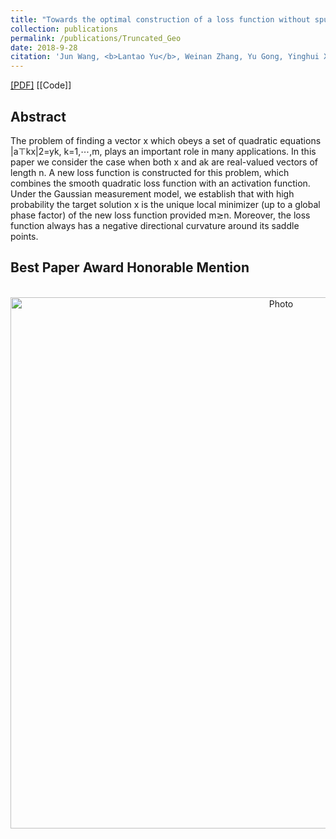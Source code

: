 ```yaml
---
title: "Towards the optimal construction of a loss function without spurious local minima for solving quadratic equations"
collection: publications
permalink: /publications/Truncated_Geo
date: 2018-9-28
citation: 'Jun Wang, <b>Lantao Yu</b>, Weinan Zhang, Yu Gong, Yinghui Xu, Benyou Wang, Peng Zhang and Dell Zhang. <i>The 40th International ACM SIGIR Conference on Research and Development in Information Retrieval.</i> <b>SIGIR 2017.</b> <b> <span style="color:red">Best Paper Award Honorable Mention</span> </b>'
---  
```

[[PDF]](https://arxiv.org/abs/1809.10520)  [[Code]]


## Abstract
The problem of finding a vector x which obeys a set of quadratic equations |a⊤kx|2=yk, k=1,⋯,m, plays an important role in many applications. In this paper we consider the case when both x and ak are real-valued vectors of length n. A new loss function is constructed for this problem, which combines the smooth quadratic loss function with an activation function. Under the Gaussian measurement model, we establish that with high probability the target solution x is the unique local minimizer (up to a global phase factor) of the new loss function provided m≳n. Moreover, the loss function always has a negative directional curvature around its saddle points.
## Best Paper Award Honorable Mention
<p align="center">
  <img src="https://lantaoyu.github.io/files/sigir17-award.jpg?raw=true" alt="Photo" style="width: 850px;"/>
</p>
